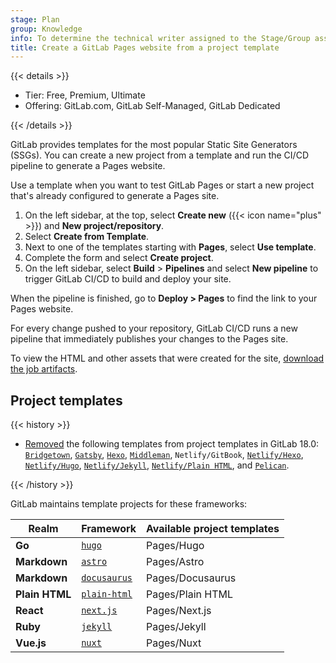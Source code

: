 ```yaml
---
stage: Plan
group: Knowledge
info: To determine the technical writer assigned to the Stage/Group associated with this page, see https://handbook.gitlab.com/handbook/product/ux/technical-writing/#assignments
title: Create a GitLab Pages website from a project template
---
```


{{< details >}}

- Tier: Free, Premium, Ultimate
- Offering: GitLab.com, GitLab Self-Managed, GitLab Dedicated

{{< /details >}}

GitLab provides templates for the most popular Static Site Generators (SSGs).
You can create a new project from a template and run the CI/CD pipeline to generate a Pages website.

Use a template when you want to test GitLab Pages or start a new project that's already
configured to generate a Pages site.

1. On the left sidebar, at the top, select **Create new** ({{< icon name="plus" >}}) and **New project/repository**.
1. Select **Create from Template**.
1. Next to one of the templates starting with **Pages**, select **Use template**.
1. Complete the form and select **Create project**.
1. On the left sidebar, select **Build** > **Pipelines**
   and select **New pipeline** to trigger GitLab CI/CD to build and deploy your
   site.

When the pipeline is finished, go to **Deploy > Pages** to find the link to
your Pages website.

For every change pushed to your repository, GitLab CI/CD runs a new pipeline
that immediately publishes your changes to the Pages site.

To view the HTML and other assets that were created for the site,
[download the job artifacts](../../../../ci/jobs/job_artifacts.md#download-job-artifacts).

## Project templates

{{< history >}}

- [Removed](https://gitlab.com/groups/gitlab-org/-/epics/13847) the following templates from
  project templates in GitLab 18.0:
  [`Bridgetown`](https://gitlab.com/pages/bridgetown), [`Gatsby`](https://gitlab.com/pages/gatsby),
  [`Hexo`](https://gitlab.com/pages/hexo), [`Middleman`](https://gitlab.com/pages/middleman),
  `Netlify/GitBook`, [`Netlify/Hexo`](https://gitlab.com/pages/nfhexo),
  [`Netlify/Hugo`](https://gitlab.com/pages/nfhugo), [`Netlify/Jekyll`](https://gitlab.com/pages/nfjekyll),
  [`Netlify/Plain HTML`](https://gitlab.com/pages/nfplain-html), and [`Pelican`](https://gitlab.com/pages/pelican).

{{< /history >}}

GitLab maintains template projects for these frameworks:

| Realm          | Framework                                           | Available project templates |
|----------------|-----------------------------------------------------|-----------------------------|
| **Go**         | [`hugo`](https://gitlab.com/pages/hugo)             | Pages/Hugo                  |
| **Markdown**   | [`astro`](https://gitlab.com/pages/astro)           | Pages/Astro                 |
| **Markdown**   | [`docusaurus`](https://gitlab.com/pages/docusaurus) | Pages/Docusaurus            |
| **Plain HTML** | [`plain-html`](https://gitlab.com/pages/plain-html) | Pages/Plain HTML            |
| **React**      | [`next.js`](https://gitlab.com/pages/nextjs)        | Pages/Next.js               |
| **Ruby**       | [`jekyll`](https://gitlab.com/pages/jekyll)         | Pages/Jekyll                |
| **Vue.js**     | [`nuxt`](https://gitlab.com/pages/nuxt)             | Pages/Nuxt                  |
